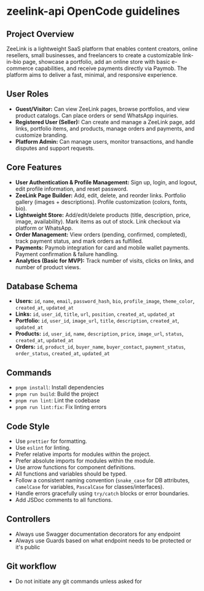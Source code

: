 # zeelink-api OpenCode guidelines

## Project Overview

ZeeLink is a lightweight SaaS platform that enables content creators, online resellers, small businesses, and freelancers to create a customizable link-in-bio page, showcase a portfolio, add an online store with basic e-commerce capabilities, and receive payments directly via Paymob. The platform aims to deliver a fast, minimal, and responsive experience.

## User Roles

- **Guest/Visitor:** Can view ZeeLink pages, browse portfolios, and view product catalogs. Can place orders or send WhatsApp inquiries.
- **Registered User (Seller):** Can create and manage a ZeeLink page, add links, portfolio items, and products, manage orders and payments, and customize branding.
- **Platform Admin:** Can manage users, monitor transactions, and handle disputes and support requests.

## Core Features

- **User Authentication & Profile Management:** Sign up, login, and logout, edit profile information, and reset password.
- **ZeeLink Page Builder:** Add, edit, delete, and reorder links. Portfolio gallery (images + descriptions). Profile customization (colors, fonts, bio).
- **Lightweight Store:** Add/edit/delete products (title, description, price, image, availability). Mark items as out of stock. Link checkout via platform or WhatsApp.
- **Order Management:** View orders (pending, confirmed, completed), track payment status, and mark orders as fulfilled.
- **Payments:** Paymob integration for card and mobile wallet payments. Payment confirmation & failure handling.
- **Analytics (Basic for MVP):** Track number of visits, clicks on links, and number of product views.

## Database Schema

- **Users:** `id`, `name`, `email`, `password_hash`, `bio`, `profile_image`, `theme_color`, `created_at`, `updated_at`
- **Links:** `id`, `user_id`, `title`, `url`, `position`, `created_at`, `updated_at`
- **Portfolio:** `id`, `user_id`, `image_url`, `title`, `description`, `created_at`, `updated_at`
- **Products:** `id`, `user_id`, `name`, `description`, `price`, `image_url`, `status`, `created_at`, `updated_at`
- **Orders:** `id`, `product_id`, `buyer_name`, `buyer_contact`, `payment_status`, `order_status`, `created_at`, `updated_at`

## Commands

- `pnpm install`: Install dependencies
- `pnpm run build`: Build the project
- `pnpm run lint`: Lint the codebase
- `pnpm run lint:fix`: Fix linting errors

## Code Style

- Use `prettier` for formatting.
- Use `eslint` for linting.
- Prefer relative imports for modules within the project.
- Prefer absolute imports for modules within the module.
- Use arrow functions for component definitions.
- All functions and variables should be typed.
- Follow a consistent naming convention (`snake_case` for DB attributes, `camelCase` for variables, `PascalCase` for classes/interfaces).
- Handle errors gracefully using `try/catch` blocks or error boundaries.
- Add JSDoc comments to all functions.

## Controllers

- Always use Swagger documentation decorators for any endpoint
- Always use Guards based on what endpoint needs to be protected or it's public

## Git workflow

- Do not initiate any git commands unless asked for 
